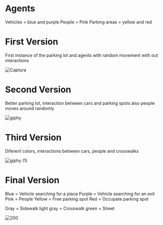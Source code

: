 # Agents
Vehicles = blue and purple 
People = Pink 
Parking areas = yellow and red

# First Version

First instance of the parking lot and agents with random movement with out interactions 

![Captura](https://user-images.githubusercontent.com/58484877/143367452-5a121290-cba9-45d9-8c0b-e117ae18b8cf.PNG)


# Second Version

Better parking lot, interaction between cars and parking spots also people moves around randomly

![giphy](https://user-images.githubusercontent.com/58484877/143367113-faea2cca-381a-49ee-a966-ca1238b9cd4e.gif)


# Third Version

Diferent colors, interactions between cars, people and crosswalks

![giphy (1)](https://user-images.githubusercontent.com/58484877/143534411-8d642e2c-016d-461f-a6d0-ddd83cbad61f.gif)


# Final Version


 Blue   = Vehicle searching for a place
 Purple = Vehicle searching for an exit
 Pink   = People
 Yellow = Free parking spot
 Red    = Occupate parking spot
 
 Gray       = Sidewalk
 light gray = Crosswalk
 green      = Street
  
![200](https://user-images.githubusercontent.com/58484877/145129028-8aeebdc9-e382-4420-a2b8-b8c5682a1732.gif)

